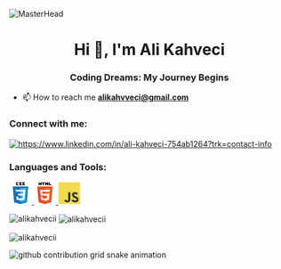 ![MasterHead](https://images.wallpapersden.com/image/download/programming-coding-language_bGhpbm6UmZqaraWkpJRmbmdlrWZlbWU.jpg)
<h1 align="center">Hi 👋, I'm Ali Kahveci</h1>
<h3 align="center">Coding Dreams: My Journey Begins</h3>

- 📫 How to reach me **alikahvveci@gmail.com**

<h3 align="left">Connect with me:</h3>
<p align="left">
<a href="https:///www.linkedin.com/in/ali-kahveci-754ab1264?trk=contact-info" target="blank"><img align="center" src="https://raw.githubusercontent.com/rahuldkjain/github-profile-readme-generator/master/src/images/icons/Social/linked-in-alt.svg" alt="https://www.linkedin.com/in/ali-kahveci-754ab1264?trk=contact-info" height="30" width="40" /></a>
</p>

<h3 align="left">Languages and Tools:</h3>
<p align="left"> <a href="https://www.w3schools.com/css/" target="_blank" rel="noreferrer"> <img src="https://raw.githubusercontent.com/devicons/devicon/master/icons/css3/css3-original-wordmark.svg" alt="css3" width="40" height="40"/> </a> <a href="https://www.w3.org/html/" target="_blank" rel="noreferrer"> <img src="https://raw.githubusercontent.com/devicons/devicon/master/icons/html5/html5-original-wordmark.svg" alt="html5" width="40" height="40"/> </a> <a href="https://developer.mozilla.org/en-US/docs/Web/JavaScript" target="_blank" rel="noreferrer"> <img src="https://raw.githubusercontent.com/devicons/devicon/master/icons/javascript/javascript-original.svg" alt="javascript" width="40" height="40"/> </a> </p>

<p><img align="left" src="https://github-readme-stats.vercel.app/api/top-langs?username=alikahvecii&show_icons=true&locale=en&layout=compact" alt="alikahvecii" /></p>

<p>&nbsp;<img align="center" src="https://github-readme-stats.vercel.app/api?username=alikahvecii&show_icons=true&locale=en" alt="alikahvecii" /></p>

<p><img align="center" src="https://github-readme-streak-stats.herokuapp.com/?user=alikahvecii&" alt="alikahvecii" /></p>
<picture>
  <source media="(prefers-color-scheme: dark)" srcset="https://raw.githubusercontent.com/AliKahvecii/CagatayAkkas/output/github-contribution-grid-snake-dark.svg">
  <source media="(prefers-color-scheme: light)" srcset="https://raw.githubusercontent.com/AliKahvecii/CagatayAkkas/output/github-contribution-grid-snake.svg">
  <img alt="github contribution grid snake animation" src="https://raw.githubusercontent.com/AliKahvecii/CagatayAkkas/output/github-contribution-grid-snake.svg">
</picture>
